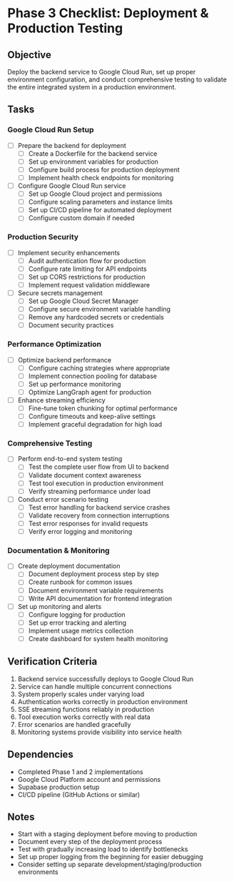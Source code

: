 # Phase 3 Checklist: Deployment & Production Testing

## Objective
Deploy the backend service to Google Cloud Run, set up proper environment configuration, and conduct comprehensive testing to validate the entire integrated system in a production environment.

## Tasks

### Google Cloud Run Setup
- [ ] Prepare the backend for deployment
  - [ ] Create a Dockerfile for the backend service
  - [ ] Set up environment variables for production
  - [ ] Configure build process for production deployment
  - [ ] Implement health check endpoints for monitoring
- [ ] Configure Google Cloud Run service
  - [ ] Set up Google Cloud project and permissions
  - [ ] Configure scaling parameters and instance limits
  - [ ] Set up CI/CD pipeline for automated deployment
  - [ ] Configure custom domain if needed

### Production Security
- [ ] Implement security enhancements
  - [ ] Audit authentication flow for production
  - [ ] Configure rate limiting for API endpoints
  - [ ] Set up CORS restrictions for production
  - [ ] Implement request validation middleware
- [ ] Secure secrets management
  - [ ] Set up Google Cloud Secret Manager
  - [ ] Configure secure environment variable handling
  - [ ] Remove any hardcoded secrets or credentials
  - [ ] Document security practices

### Performance Optimization
- [ ] Optimize backend performance
  - [ ] Configure caching strategies where appropriate
  - [ ] Implement connection pooling for database
  - [ ] Set up performance monitoring
  - [ ] Optimize LangGraph agent for production
- [ ] Enhance streaming efficiency
  - [ ] Fine-tune token chunking for optimal performance
  - [ ] Configure timeouts and keep-alive settings
  - [ ] Implement graceful degradation for high load

### Comprehensive Testing
- [ ] Perform end-to-end system testing
  - [ ] Test the complete user flow from UI to backend
  - [ ] Validate document context awareness
  - [ ] Test tool execution in production environment
  - [ ] Verify streaming performance under load
- [ ] Conduct error scenario testing
  - [ ] Test error handling for backend service crashes
  - [ ] Validate recovery from connection interruptions
  - [ ] Test error responses for invalid requests
  - [ ] Verify error logging and monitoring

### Documentation & Monitoring
- [ ] Create deployment documentation
  - [ ] Document deployment process step by step
  - [ ] Create runbook for common issues
  - [ ] Document environment variable requirements
  - [ ] Write API documentation for frontend integration
- [ ] Set up monitoring and alerts
  - [ ] Configure logging for production
  - [ ] Set up error tracking and alerting
  - [ ] Implement usage metrics collection
  - [ ] Create dashboard for system health monitoring

## Verification Criteria
1. Backend service successfully deploys to Google Cloud Run
2. Service can handle multiple concurrent connections
3. System properly scales under varying load
4. Authentication works correctly in production environment
5. SSE streaming functions reliably in production
6. Tool execution works correctly with real data
7. Error scenarios are handled gracefully
8. Monitoring systems provide visibility into service health

## Dependencies
- Completed Phase 1 and 2 implementations
- Google Cloud Platform account and permissions
- Supabase production setup
- CI/CD pipeline (GitHub Actions or similar)

## Notes
- Start with a staging deployment before moving to production
- Document every step of the deployment process
- Test with gradually increasing load to identify bottlenecks
- Set up proper logging from the beginning for easier debugging
- Consider setting up separate development/staging/production environments 